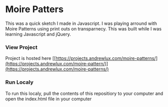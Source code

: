 # Moire Patters
This was a quick sketch I made in Javascript. I was playing arround with Moire Patterns using print outs on transparnecy. This was built while I was learning Javascript and jQuery.

### View Project
Project is hosted here [[https://projects.andrewlux.com/moire-patterns/](https://projects.andrewlux.com/moire-pattern/)](https://projects.andrewlux.com/moire-patterns/)

### Run Localy
To run this localy, pull the contents of this repositiory to your computer and open the index.html file in your computer

